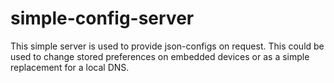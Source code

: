 # simple-config-server
This simple server is used to provide json-configs on request. This could be used to change stored preferences on embedded devices or as a simple replacement for a local DNS.
